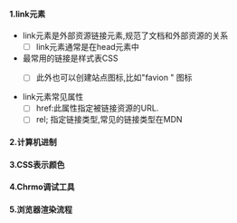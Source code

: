 #### 1.link元素

* link元素是外部资源链接元素,规范了文档和外部资源的关系
  * [ ] link元素通常是在head元素中
* 最常用的链接是样式表CSS
  * [ ] 此外也可以创建站点图标,比如"favion " 图标



* link元素常见属性 
  * [ ] href:此属性指定被链接资源的URL.
  * [ ] rel; 指定链接类型,常见的链接类型在MDN

#### 2.计算机进制



#### 3.CSS表示颜色



#### 4.Chrmo调试工具



#### 5.浏览器渲染流程

